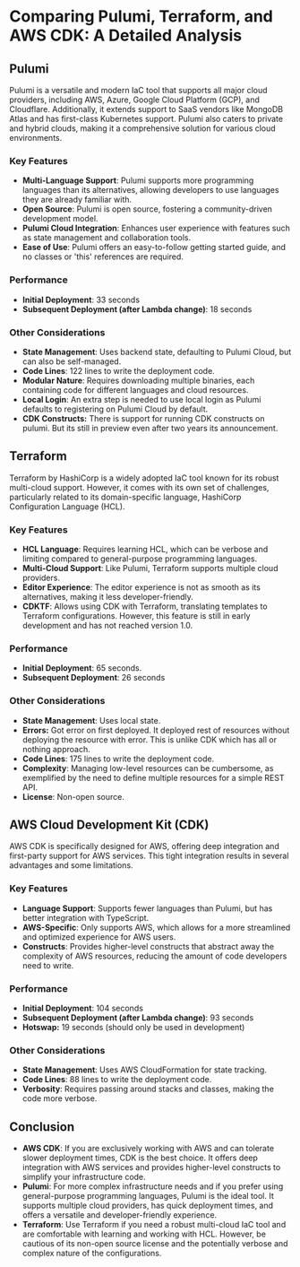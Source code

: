# Comparing Pulumi, Terraform, and AWS CDK: A Detailed Analysis

## Pulumi

Pulumi is a versatile and modern IaC tool that supports all major cloud providers, including AWS, Azure, Google Cloud Platform (GCP), and Cloudflare. Additionally, it extends support to SaaS vendors like MongoDB Atlas and has first-class Kubernetes support. Pulumi also caters to private and hybrid clouds, making it a comprehensive solution for various cloud environments.

  

### Key Features

  

*   **Multi-Language Support**: Pulumi supports more programming languages than its alternatives, allowing developers to use languages they are already familiar with.
*   **Open Source**: Pulumi is open source, fostering a community-driven development model.
*   **Pulumi Cloud Integration**: Enhances user experience with features such as state management and collaboration tools.
*   **Ease of Use**: Pulumi offers an easy-to-follow getting started guide, and no classes or 'this' references are required.

  

### Performance

  

*   **Initial Deployment**: 33 seconds
*   **Subsequent Deployment (after Lambda change)**: 18 seconds

  

### Other Considerations

  

*   **State Management**: Uses backend state, defaulting to Pulumi Cloud, but can also be self-managed.
*   **Code Lines**: 122 lines to write the deployment code.
*   **Modular Nature**: Requires downloading multiple binaries, each containing code for different languages and cloud resources.
*   **Local Login**: An extra step is needed to use local login as Pulumi defaults to registering on Pulumi Cloud by default.
*   **CDK Constructs:** There is support for running CDK constructs on pulumi. But its still in preview even after two years its announcement.

  

## Terraform

  

Terraform by HashiCorp is a widely adopted IaC tool known for its robust multi-cloud support. However, it comes with its own set of challenges, particularly related to its domain-specific language, HashiCorp Configuration Language (HCL).

  

### Key Features

  

*   **HCL Language**: Requires learning HCL, which can be verbose and limiting compared to general-purpose programming languages.
*   **Multi-Cloud Support**: Like Pulumi, Terraform supports multiple cloud providers.
*   **Editor Experience**: The editor experience is not as smooth as its alternatives, making it less developer-friendly.
*   **CDKTF**: Allows using CDK with Terraform, translating templates to Terraform configurations. However, this feature is still in early development and has not reached version 1.0.

  

### Performance

  

*   **Initial Deployment**: 65 seconds.
*   **Subsequent Deployment**: 26 seconds

  

### Other Considerations

  

*   **State Management**: Uses local state.
*   **Errors:** Got error on first deployed. It deployed rest of resources without deploying the resource with error. This is unlike CDK which has all or nothing approach.
*   **Code Lines**: 175 lines to write the deployment code.
*   **Complexity**: Managing low-level resources can be cumbersome, as exemplified by the need to define multiple resources for a simple REST API.
*   **License**: Non-open source.

  

## AWS Cloud Development Kit (CDK)

  

AWS CDK is specifically designed for AWS, offering deep integration and first-party support for AWS services. This tight integration results in several advantages and some limitations.

  

### Key Features

  

*   **Language Support**: Supports fewer languages than Pulumi, but has better integration with TypeScript.
*   **AWS-Specific**: Only supports AWS, which allows for a more streamlined and optimized experience for AWS users.
*   **Constructs**: Provides higher-level constructs that abstract away the complexity of AWS resources, reducing the amount of code developers need to write.

  

### Performance

  

*   **Initial Deployment**: 104 seconds
*   **Subsequent Deployment (after Lambda change)**: 93 seconds
*   **Hotswap:** 19 seconds (should only be used in development)

  

### Other Considerations

  

*   **State Management**: Uses AWS CloudFormation for state tracking.
*   **Code Lines**: 88 lines to write the deployment code.
*   **Verbosity**: Requires passing around stacks and classes, making the code more verbose.

  

## Conclusion

  

*   **AWS CDK**: If you are exclusively working with AWS and can tolerate slower deployment times, CDK is the best choice. It offers deep integration with AWS services and provides higher-level constructs to simplify your infrastructure code.
*   **Pulumi**: For more complex infrastructure needs and if you prefer using general-purpose programming languages, Pulumi is the ideal tool. It supports multiple cloud providers, has quick deployment times, and offers a versatile and developer-friendly experience.
*   **Terraform**: Use Terraform if you need a robust multi-cloud IaC tool and are comfortable with learning and working with HCL. However, be cautious of its non-open source license and the potentially verbose and complex nature of the configurations.
